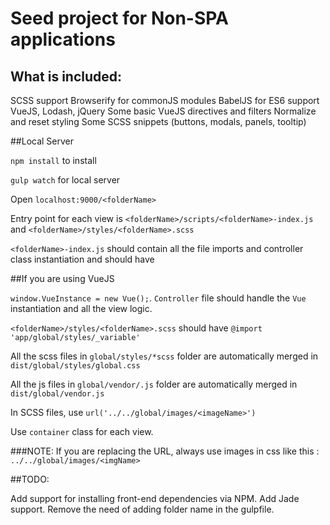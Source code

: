 # Seed project for Non-SPA applications

## What is included:
SCSS support
Browserify for commonJS modules
BabelJS for ES6 support
VueJS, Lodash, jQuery
Some basic VueJS directives and filters
Normalize and reset styling
Some SCSS snippets (buttons, modals, panels, tooltip)

##Local Server

`npm install` to install

`gulp watch` for local server

Open `localhost:9000/<folderName>`


Entry point for each view is `<folderName>/scripts/<folderName>-index.js` and  `<folderName>/styles/<folderName>.scss`

`<folderName>-index.js` should contain all the file imports and controller class instantiation and should have

##If you are using VueJS

`window.VueInstance = new Vue();`.
`Controller` file should handle the `Vue` instantiation and all the view logic.


`<folderName>/styles/<folderName>.scss` should have `@import 'app/global/styles/_variable'`

All the scss files in `global/styles/*scss` folder are automatically merged in `dist/global/styles/global.css`

All the js files in `global/vendor/.js` folder are automatically merged in `dist/global/vendor.js`

In SCSS files, use `url('../../global/images/<imageName>')`

Use `container` class for each view.

###NOTE: If you are replacing the URL, always use images in css like this : `../../global/images/<imgName>`


##TODO:

Add support for installing front-end dependencies via NPM.
Add Jade support.
Remove the need of adding folder name in the gulpfile.
